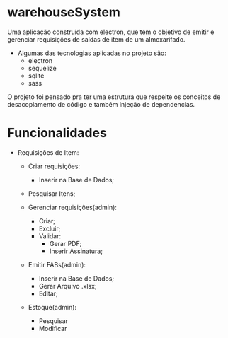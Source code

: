 # warehouseSystem
 
Uma aplicação construída com electron, que tem o objetivo de emitir e gerenciar requisições de saídas de item de um almoxarifado.

- Algumas das tecnologias aplicadas no projeto são: 
  - electron
  - sequelize
  - sqlite
  - sass

O projeto foi pensado pra ter uma estrutura que respeite os conceitos de desacoplamento de código e também injeção de dependencias.

# Funcionalidades

- Requisições de Item:

    - Criar requisições:
        - Inserir na Base de Dados;

    - Pesquisar Itens;

    - Gerenciar requisiçôes(admin):
        - Criar;
        - Excluir;
        - Validar:
            * Gerar PDF;
            * Inserir Assinatura;

    - Emitir FABs(admin):
        - Inserir na Base de Dados;
        - Gerar Arquivo .xlsx;
        - Editar;

    - Estoque(admin):
        - Pesquisar
        - Modificar
    
